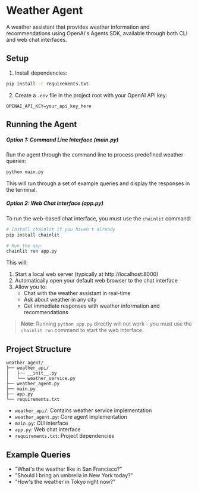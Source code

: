 # Weather Agent

A weather assistant that provides weather information and recommendations using OpenAI's Agents SDK, available through both CLI and web chat interfaces.

## Setup

1. Install dependencies:
```bash
pip install -r requirements.txt
```

2. Create a `.env` file in the project root with your OpenAI API key:
```
OPENAI_API_KEY=your_api_key_here
```

## Running the Agent

##### Option 1: Command Line Interface (main.py)

Run the agent through the command line to process predefined weather queries:

```bash
python main.py
```

This will run through a set of example queries and display the responses in the terminal.

##### Option 2: Web Chat Interface (app.py)

To run the web-based chat interface, you must use the `chainlit` command:

```bash
# Install chainlit if you haven't already
pip install chainlit

# Run the app
chainlit run app.py
```

This will:
1. Start a local web server (typically at http://localhost:8000)
2. Automatically open your default web browser to the chat interface
3. Allow you to:
   - Chat with the weather assistant in real-time
   - Ask about weather in any city
   - Get immediate responses with weather information and recommendations

> **Note**: Running `python app.py` directly will not work - you must use the `chainlit run` command to start the web interface.

## Project Structure

```
weather_agent/
├── weather_api/
│   ├── __init__.py
│   └── weather_service.py
├── weather_agent.py
├── main.py
├── app.py
└── requirements.txt
```

- `weather_api/`: Contains weather service implementation
- `weather_agent.py`: Core agent implementation
- `main.py`: CLI interface
- `app.py`: Web chat interface
- `requirements.txt`: Project dependencies

## Example Queries

- "What's the weather like in San Francisco?"
- "Should I bring an umbrella in New York today?"
- "How's the weather in Tokyo right now?"
